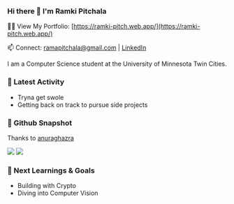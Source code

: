 ### Hi there 👋 I'm Ramki Pitchala

👨‍💻 View My Portfolio: [https://ramki-pitch.web.app/](https://ramki-pitch.web.app/)

📫 Connect: [ramapitchala@gmail.com](mailto:ramapitchala@gmail.com) | [LinkedIn](https://www.linkedin.com/in/rama-krishna-pitchala/)

I am a Computer Science student at the University of Minnesota Twin Cities.

### 🔨 Latest Activity

- Tryna get swole
- Getting back on track to pursue side projects

### 📸 Github Snapshot

Thanks to [anuraghazra](https://github.com/anuraghazra/github-readme-stats)

<img src="https://github-readme-stats.vercel.app/api?username=Ramko9999" />
<img src="https://github-readme-stats.vercel.app/api/top-langs/?username=Ramko9999&hide=html" />

### 📖 Next Learnings & Goals

- Building with Crypto
- Diving into Computer Vision
